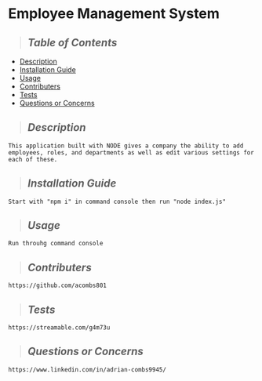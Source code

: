  
# Employee Management System


> ## *Table of Contents*
* [Description](#description)
* [Installation Guide](#installation)
* [Usage](#usage)
* [Contributers](#contributing)
* [Tests](#tests)
* [Questions or Concerns](#questions)

> ## *Description*
    This application built with NODE gives a company the ability to add employees, roles, and departments as well as edit various settings for each of these.
> ## *Installation Guide*
    Start with "npm i" in command console then run "node index.js"
> ## *Usage*
    Run throuhg command console
> ## *Contributers*
    https://github.com/acombs801
> ## *Tests*
    https://streamable.com/g4m73u
> ## *Questions or Concerns*
    https://www.linkedin.com/in/adrian-combs9945/
